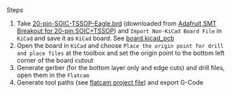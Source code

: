 Steps

1. Take [20-pin-SOIC-TSSOP-Eagle.brd](./20-pin-SOIC-TSSOP-Eagle.brd) (downloaded from [Adafruit SMT Breakout for 20-pin SOIC+TSSOP](https://github.com/adafruit/Adafruit-SMT-Breakout-PCBs/blob/master/20-pin%20SOIC%2BTSSOP.brd)) and `Import Non-KiCad Board File` in `KiCad` and save it as `KiCad` board. See [board.kicad_pcb](./board.kicad_pcb)
2. Open the board in `KiCad` and choose `Place the origin point for drill and place files` at the toolbox and set the origin point to the bottom left corner of the board cutout
3. Generate gerber (for the bottom layer only and edge cuts) and drill files, open them in the `Flatcam`
4. Generate tool paths (see [flatcam project file](./cnc/flatcam)) and export G-Code
